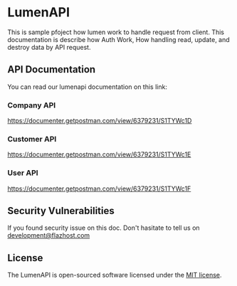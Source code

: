 # LumenAPI 

This is sample pfoject how lumen work to handle request from client.
This documentation is describe how Auth Work, How handling read, update, and destroy data by API request.

## API Documentation
You can read our lumenapi documentation on this link:
### Company API
https://documenter.getpostman.com/view/6379231/S1TYWc1D
### Customer API
https://documenter.getpostman.com/view/6379231/S1TYWc1E
### User API
https://documenter.getpostman.com/view/6379231/S1TYWc1F

## Security Vulnerabilities
If you found security issue on this doc. Don't hasitate to tell us on development@flazhost.com

## License
The LumenAPI is open-sourced software licensed under the [MIT license](https://opensource.org/licenses/MIT).